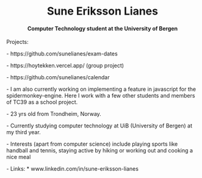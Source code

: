 <h1 align="center">
 Sune Eriksson Lianes
</h1>
<h4 align="center">
 Computer Technology student at the University of Bergen
</h4>

<p>Projects:</p>
<p> - https://github.com/sunelianes/exam-dates </p>
<p> - https://hoytekken.vercel.app/ (group project) </p>
<p> - https://github.com/sunelianes/calendar </p>

<p> - I am also currently working on implementing a feature in javascript for the spidermonkey-engine.
      Here I work with a few other students and members of TC39 as a school project.</p>

<p> - 23 yrs old from Trondheim, Norway. </p>
<p> - Currently studying computer technology at UiB (University of Bergen) at my third year. </p>
<p> - Interests (apart from computer science) include playing sports like handball and tennis, staying active by hiking or working out and cooking a nice meal </p>
<p> - Links:
  * www.linkedin.com/in/sune-eriksson-lianes
</p>



<!---
sunelianes/sunelianes is a ✨ special ✨ repository because its `README.md` (this file) appears on your GitHub profile.
You can click the Preview link to take a look at your changes.
--->

